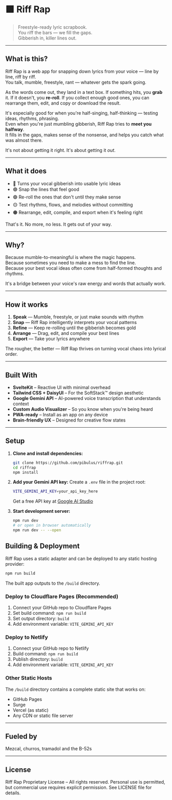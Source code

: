 # 🟪 Riff Rap

> Freestyle-ready lyric scrapbook.  
> You riff the bars — we fill the gaps.  
> Gibberish in, killer lines out.

---

## What is this?

Riff Rap is a web app for snapping down lyrics from your voice — line by line, riff by riff.  
You talk, mumble, freestyle, rant — whatever gets the spark going.

As the words come out, they land in a text box. If something hits, you **grab** it. If it doesn't, you **re-roll**. If you collect enough good ones, you can rearrange them, edit, and copy or download the result.

It's especially good for when you're half-singing, half-thinking — testing ideas, rhythms, phrasing.  
Even when you're just mumbling gibberish, Riff Rap tries to **meet you halfway**.  
It fills in the gaps, makes sense of the nonsense, and helps you catch what was almost there.

It's not about getting it right. It's about getting it *out*.

---

## What it does

- 🔵 Turns your vocal gibberish into usable lyric ideas  
- 🟣 Snap the lines that feel good  
- 🟢 Re-roll the ones that don't until they make sense  
- 🟡 Test rhythms, flows, and melodies without committing  
- 🟠 Rearrange, edit, compile, and export when it's feeling right  

That's it. No more, no less. It gets out of your way.

---

## Why?

Because mumble-to-meaningful is where the magic happens.  
Because sometimes you need to make a mess to find the line.  
Because your best vocal ideas often come from half-formed thoughts and rhythms.

It's a bridge between your voice's raw energy and words that actually work.

---

## How it works

1. **Speak** — Mumble, freestyle, or just make sounds with rhythm
2. **Snap** — Riff Rap intelligently interprets your vocal patterns
3. **Refine** — Keep re-rolling until the gibberish becomes gold
4. **Arrange** — Drag, edit, and compile your best lines
5. **Export** — Take your lyrics anywhere

The rougher, the better — Riff Rap thrives on turning vocal chaos into lyrical order.

---

## Built With

- **SvelteKit** – Reactive UI with minimal overhead
- **Tailwind CSS + DaisyUI** – For the SoftStack™ design aesthetic
- **Google Gemini API** – AI-powered voice transcription that understands context
- **Custom Audio Visualizer** – So you know when you're being heard
- **PWA-ready** – Install as an app on any device
- **Brain-friendly UX** – Designed for creative flow states

---

## Setup

1. **Clone and install dependencies:**
   ```bash
   git clone https://github.com/pibulus/riffrap.git
   cd riffrap
   npm install
   ```

2. **Add your Gemini API key:**
   Create a `.env` file in the project root:
   ```bash
   VITE_GEMINI_API_KEY=your_api_key_here
   ```
   Get a free API key at [Google AI Studio](https://aistudio.google.com/app/apikey)

3. **Start development server:**
   ```bash
   npm run dev
   # or open in browser automatically
   npm run dev -- --open
   ```

## Building & Deployment

Riff Rap uses a static adapter and can be deployed to any static hosting provider:

```bash
npm run build
```

The built app outputs to the `/build` directory.

### Deploy to Cloudflare Pages (Recommended)

1. Connect your GitHub repo to Cloudflare Pages
2. Set build command: `npm run build`
3. Set output directory: `build`
4. Add environment variable: `VITE_GEMINI_API_KEY`

### Deploy to Netlify

1. Connect your GitHub repo to Netlify
2. Build command: `npm run build`
3. Publish directory: `build`
4. Add environment variable: `VITE_GEMINI_API_KEY`

### Other Static Hosts

The `/build` directory contains a complete static site that works on:
- GitHub Pages
- Surge
- Vercel (as static)
- Any CDN or static file server

---

## Fueled by

Mezcal, churros, tramadol and the B-52s

---

## License

Riff Rap Proprietary License – All rights reserved. Personal use is permitted, but commercial use requires explicit permission. See LICENSE file for details.